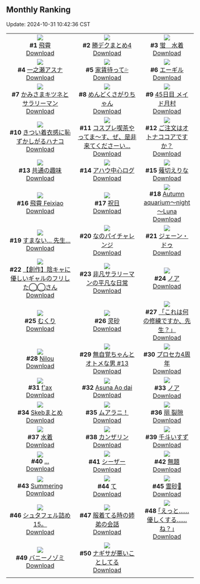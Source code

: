 ## Monthly Ranking
Update: 2024-10-31 10:42:36 CST

|      |      |      |
| :----: | :----: | :----: |
| ![](https://i.pixiv.re/c/240x480/img-master/img/2024/10/02/23/17/28/122977977_p0_master1200.jpg)<br>**#1** [飛霄](https://www.pixiv.net/artworks/122977977)<br>[Download](https://i.pixiv.re/img-original/img/2024/10/02/23/17/28/122977977_p0.jpg) | ![](https://i.pixiv.re/c/240x480/img-master/img/2024/10/02/18/10/03/122968874_p0_master1200.jpg)<br>**#2** [勝デクまとめ4](https://www.pixiv.net/artworks/122968874)<br>[Download](https://i.pixiv.re/img-original/img/2024/10/02/18/10/03/122968874_p0.jpg) | ![](https://i.pixiv.re/c/240x480/img-master/img/2024/10/02/00/00/18/122951535_p0_master1200.jpg)<br>**#3** [蛍　水着](https://www.pixiv.net/artworks/122951535)<br>[Download](https://i.pixiv.re/img-original/img/2024/10/02/00/00/18/122951535_p0.jpg) |
| ![](https://i.pixiv.re/c/240x480/img-master/img/2024/10/02/20/10/43/122972024_p0_master1200.jpg)<br>**#4** [一之瀬アスナ](https://www.pixiv.net/artworks/122972024)<br>[Download](https://i.pixiv.re/img-original/img/2024/10/02/20/10/43/122972024_p0.png) | ![](https://i.pixiv.re/c/240x480/img-master/img/2024/10/01/00/00/20/122922574_p0_master1200.jpg)<br>**#5** [家賃待って💦](https://www.pixiv.net/artworks/122922574)<br>[Download](https://i.pixiv.re/img-original/img/2024/10/01/00/00/20/122922574_p0.jpg) | ![](https://i.pixiv.re/c/240x480/img-master/img/2024/10/02/19/23/16/122970704_p0_master1200.jpg)<br>**#6** [エーギル](https://www.pixiv.net/artworks/122970704)<br>[Download](https://i.pixiv.re/img-original/img/2024/10/02/19/23/16/122970704_p0.jpg) |
| ![](https://i.pixiv.re/c/240x480/img-master/img/2024/10/02/16/59/56/122967268_p0_master1200.jpg)<br>**#7** [かみさまキツネとサラリーマン](https://www.pixiv.net/artworks/122967268)<br>[Download](https://i.pixiv.re/img-original/img/2024/10/02/16/59/56/122967268_p0.png) | ![](https://i.pixiv.re/c/240x480/img-master/img/2024/10/02/08/05/30/122959392_p0_master1200.jpg)<br>**#8** [めんどくさがりちゃん](https://www.pixiv.net/artworks/122959392)<br>[Download](https://i.pixiv.re/img-original/img/2024/10/02/08/05/30/122959392_p0.jpg) | ![](https://i.pixiv.re/c/240x480/img-master/img/2024/10/02/08/49/45/122959938_p0_master1200.jpg)<br>**#9** [45日目 メイド月村](https://www.pixiv.net/artworks/122959938)<br>[Download](https://i.pixiv.re/img-original/img/2024/10/02/08/49/45/122959938_p0.png) |
| ![](https://i.pixiv.re/c/240x480/img-master/img/2024/10/01/00/36/11/122924336_p0_master1200.jpg)<br>**#10** [きつい着衣感に恥ずかしがるハナコ](https://www.pixiv.net/artworks/122924336)<br>[Download](https://i.pixiv.re/img-original/img/2024/10/01/00/36/11/122924336_p0.jpg) | ![](https://i.pixiv.re/c/240x480/img-master/img/2024/10/02/18/00/23/122968572_p0_master1200.jpg)<br>**#11** [コスプレ喫茶やってま～す、ぜ、是非来てくださーい…](https://www.pixiv.net/artworks/122968572)<br>[Download](https://i.pixiv.re/img-original/img/2024/10/02/18/00/23/122968572_p0.jpg) | ![](https://i.pixiv.re/c/240x480/img-master/img/2024/10/02/15/25/35/122965669_p0_master1200.jpg)<br>**#12** [ご注文はオトナココアですか？](https://www.pixiv.net/artworks/122965669)<br>[Download](https://i.pixiv.re/img-original/img/2024/10/02/15/25/35/122965669_p0.jpg) |
| ![](https://i.pixiv.re/c/240x480/img-master/img/2024/10/02/08/01/40/122959338_p0_master1200.jpg)<br>**#13** [共通の趣味](https://www.pixiv.net/artworks/122959338)<br>[Download](https://i.pixiv.re/img-original/img/2024/10/02/08/01/40/122959338_p0.jpg) | ![](https://i.pixiv.re/c/240x480/img-master/img/2024/10/02/00/09/41/122952125_p0_master1200.jpg)<br>**#14** [アハウ中心ログ](https://www.pixiv.net/artworks/122952125)<br>[Download](https://i.pixiv.re/img-original/img/2024/10/02/00/09/41/122952125_p0.jpg) | ![](https://i.pixiv.re/c/240x480/img-master/img/2024/10/01/00/01/41/122922810_p0_master1200.jpg)<br>**#15** [薙切えりな](https://www.pixiv.net/artworks/122922810)<br>[Download](https://i.pixiv.re/img-original/img/2024/10/01/00/01/41/122922810_p0.jpg) |
| ![](https://i.pixiv.re/c/240x480/img-master/img/2024/10/01/18/00/11/122940055_p0_master1200.jpg)<br>**#16** [飛霄 Feixiao](https://www.pixiv.net/artworks/122940055)<br>[Download](https://i.pixiv.re/img-original/img/2024/10/01/18/00/11/122940055_p0.png) | ![](https://i.pixiv.re/c/240x480/img-master/img/2024/10/02/07/58/47/122959260_p0_master1200.jpg)<br>**#17** [祝日](https://www.pixiv.net/artworks/122959260)<br>[Download](https://i.pixiv.re/img-original/img/2024/10/02/07/58/47/122959260_p0.jpg) | ![](https://i.pixiv.re/c/240x480/img-master/img/2024/10/02/00/00/22/122951551_p0_master1200.jpg)<br>**#18** [Autumn aquarium～night～Luna](https://www.pixiv.net/artworks/122951551)<br>[Download](https://i.pixiv.re/img-original/img/2024/10/02/00/00/22/122951551_p0.jpg) |
| ![](https://i.pixiv.re/c/240x480/img-master/img/2024/10/01/15/26/10/122937171_p0_master1200.jpg)<br>**#19** [すまない… 先生…](https://www.pixiv.net/artworks/122937171)<br>[Download](https://i.pixiv.re/img-original/img/2024/10/01/15/26/10/122937171_p0.png) | ![](https://i.pixiv.re/c/240x480/img-master/img/2024/10/01/00/00/24/122922587_p0_master1200.jpg)<br>**#20** [なのパイチャレンジ](https://www.pixiv.net/artworks/122922587)<br>[Download](https://i.pixiv.re/img-original/img/2024/10/01/00/00/24/122922587_p0.png) | ![](https://i.pixiv.re/c/240x480/img-master/img/2024/10/08/13/17/02/122961833_p0_master1200.jpg)<br>**#21** [ジェーン・ドゥ](https://www.pixiv.net/artworks/122961833)<br>[Download](https://i.pixiv.re/img-original/img/2024/10/08/13/17/02/122961833_p0.png) |
| ![](https://i.pixiv.re/c/240x480/img-master/img/2024/10/01/18/19/21/122940665_p0_master1200.jpg)<br>**#22** [【創作】陰キャに優しいギャルのフリした◯◯さん](https://www.pixiv.net/artworks/122940665)<br>[Download](https://i.pixiv.re/img-original/img/2024/10/01/18/19/21/122940665_p0.jpg) | ![](https://i.pixiv.re/c/240x480/img-master/img/2024/10/02/12/00/55/122962605_p0_master1200.jpg)<br>**#23** [非凡サラリーマンの平凡な日常](https://www.pixiv.net/artworks/122962605)<br>[Download](https://i.pixiv.re/img-original/img/2024/10/02/12/00/55/122962605_p0.png) | ![](https://i.pixiv.re/c/240x480/img-master/img/2024/10/02/22/55/12/122977265_p0_master1200.jpg)<br>**#24** [ノア](https://www.pixiv.net/artworks/122977265)<br>[Download](https://i.pixiv.re/img-original/img/2024/10/02/22/55/12/122977265_p0.png) |
| ![](https://i.pixiv.re/c/240x480/img-master/img/2024/10/02/01/17/27/122953981_p0_master1200.jpg)<br>**#25** [むくり](https://www.pixiv.net/artworks/122953981)<br>[Download](https://i.pixiv.re/img-original/img/2024/10/02/01/17/27/122953981_p0.jpg) | ![](https://i.pixiv.re/c/240x480/img-master/img/2024/10/02/17/25/48/122967817_p0_master1200.jpg)<br>**#26** [灵砂](https://www.pixiv.net/artworks/122967817)<br>[Download](https://i.pixiv.re/img-original/img/2024/10/02/17/25/48/122967817_p0.jpg) | ![](https://i.pixiv.re/c/240x480/img-master/img/2024/10/04/00/00/17/123007523_p0_master1200.jpg)<br>**#27** [「これは何の修練ですか、先生？」](https://www.pixiv.net/artworks/123007523)<br>[Download](https://i.pixiv.re/img-original/img/2024/10/04/00/00/17/123007523_p0.png) |
| ![](https://i.pixiv.re/c/240x480/img-master/img/2024/10/02/10/11/11/122960991_p0_master1200.jpg)<br>**#28** [Nilou](https://www.pixiv.net/artworks/122960991)<br>[Download](https://i.pixiv.re/img-original/img/2024/10/02/10/11/11/122960991_p0.jpg) | ![](https://i.pixiv.re/c/240x480/img-master/img/2024/10/02/00/00/09/122951502_p0_master1200.jpg)<br>**#29** [無自覚ちゃんとオトメな男 #13](https://www.pixiv.net/artworks/122951502)<br>[Download](https://i.pixiv.re/img-original/img/2024/10/02/00/00/09/122951502_p0.jpg) | ![](https://i.pixiv.re/c/240x480/img-master/img/2024/10/03/00/01/48/122979717_p0_master1200.jpg)<br>**#30** [プロセカ4周年](https://www.pixiv.net/artworks/122979717)<br>[Download](https://i.pixiv.re/img-original/img/2024/10/03/00/01/48/122979717_p0.jpg) |
| ![](https://i.pixiv.re/c/240x480/img-master/img/2024/10/02/12/59/31/122963480_p0_master1200.jpg)<br>**#31** [f'ax](https://www.pixiv.net/artworks/122963480)<br>[Download](https://i.pixiv.re/img-original/img/2024/10/02/12/59/31/122963480_p0.png) | ![](https://i.pixiv.re/c/240x480/img-master/img/2024/09/30/21/02/47/122915637_p0_master1200.jpg)<br>**#32** [Asuna  Ao dai](https://www.pixiv.net/artworks/122915637)<br>[Download](https://i.pixiv.re/img-original/img/2024/09/30/21/02/47/122915637_p0.jpg) | ![](https://i.pixiv.re/c/240x480/img-master/img/2024/10/01/20/07/40/122943732_p0_master1200.jpg)<br>**#33** [ノア](https://www.pixiv.net/artworks/122943732)<br>[Download](https://i.pixiv.re/img-original/img/2024/10/01/20/07/40/122943732_p0.png) |
| ![](https://i.pixiv.re/c/240x480/img-master/img/2024/10/02/17/35/33/122968018_p0_master1200.jpg)<br>**#34** [Skebまとめ](https://www.pixiv.net/artworks/122968018)<br>[Download](https://i.pixiv.re/img-original/img/2024/10/02/17/35/33/122968018_p0.png) | ![](https://i.pixiv.re/c/240x480/img-master/img/2024/10/01/00/36/41/122924355_p0_master1200.jpg)<br>**#35** [ムアラニ！](https://www.pixiv.net/artworks/122924355)<br>[Download](https://i.pixiv.re/img-original/img/2024/10/01/00/36/41/122924355_p0.jpg) | ![](https://i.pixiv.re/c/240x480/img-master/img/2024/10/01/00/04/02/122923014_p0_master1200.jpg)<br>**#36** [丽 裂隙](https://www.pixiv.net/artworks/122923014)<br>[Download](https://i.pixiv.re/img-original/img/2024/10/01/00/04/02/122923014_p0.jpg) |
| ![](https://i.pixiv.re/c/240x480/img-master/img/2024/10/03/21/45/38/123002896_p0_master1200.jpg)<br>**#37** [水着](https://www.pixiv.net/artworks/123002896)<br>[Download](https://i.pixiv.re/img-original/img/2024/10/03/21/45/38/123002896_p0.jpg) | ![](https://i.pixiv.re/c/240x480/img-master/img/2024/10/03/19/35/20/122998861_p0_master1200.jpg)<br>**#38** [カンザリン](https://www.pixiv.net/artworks/122998861)<br>[Download](https://i.pixiv.re/img-original/img/2024/10/03/19/35/20/122998861_p0.png) | ![](https://i.pixiv.re/c/240x480/img-master/img/2024/10/03/00/00/28/122979500_p0_master1200.jpg)<br>**#39** [千斗いすず](https://www.pixiv.net/artworks/122979500)<br>[Download](https://i.pixiv.re/img-original/img/2024/10/03/00/00/28/122979500_p0.jpg) |
| ![](https://i.pixiv.re/c/240x480/img-master/img/2024/10/04/15/48/32/123022083_p0_master1200.jpg)<br>**#40** [...](https://www.pixiv.net/artworks/123022083)<br>[Download](https://i.pixiv.re/img-original/img/2024/10/04/15/48/32/123022083_p0.jpg) | ![](https://i.pixiv.re/c/240x480/img-master/img/2024/10/03/00/00/27/122979495_p0_master1200.jpg)<br>**#41** [シーザー](https://www.pixiv.net/artworks/122979495)<br>[Download](https://i.pixiv.re/img-original/img/2024/10/03/00/00/27/122979495_p0.jpg) | ![](https://i.pixiv.re/c/240x480/img-master/img/2024/10/02/15/16/10/122965518_p0_master1200.jpg)<br>**#42** [無題](https://www.pixiv.net/artworks/122965518)<br>[Download](https://i.pixiv.re/img-original/img/2024/10/02/15/16/10/122965518_p0.jpg) |
| ![](https://i.pixiv.re/c/240x480/img-master/img/2024/10/04/00/00/30/123007590_p0_master1200.jpg)<br>**#43** [Summering](https://www.pixiv.net/artworks/123007590)<br>[Download](https://i.pixiv.re/img-original/img/2024/10/04/00/00/30/123007590_p0.png) | ![](https://i.pixiv.re/c/240x480/img-master/img/2024/10/02/04/30/01/122956875_p0_master1200.jpg)<br>**#44** [て](https://www.pixiv.net/artworks/122956875)<br>[Download](https://i.pixiv.re/img-original/img/2024/10/02/04/30/01/122956875_p0.png) | ![](https://i.pixiv.re/c/240x480/img-master/img/2024/10/03/01/13/42/122981911_p0_master1200.jpg)<br>**#45** [霊砂🎨](https://www.pixiv.net/artworks/122981911)<br>[Download](https://i.pixiv.re/img-original/img/2024/10/03/01/13/42/122981911_p0.jpg) |
| ![](https://i.pixiv.re/c/240x480/img-master/img/2024/10/02/13/40/26/122964062_p0_master1200.jpg)<br>**#46** [シュタフェル詰め15。](https://www.pixiv.net/artworks/122964062)<br>[Download](https://i.pixiv.re/img-original/img/2024/10/02/13/40/26/122964062_p0.jpg) | ![](https://i.pixiv.re/c/240x480/img-master/img/2024/10/02/18/32/48/122969412_p0_master1200.jpg)<br>**#47** [服着てる時の姉弟の会話](https://www.pixiv.net/artworks/122969412)<br>[Download](https://i.pixiv.re/img-original/img/2024/10/02/18/32/48/122969412_p0.jpg) | ![](https://i.pixiv.re/c/240x480/img-master/img/2024/09/30/17/12/54/122909027_p0_master1200.jpg)<br>**#48** [｢えっと……優しくする……ね？｣](https://www.pixiv.net/artworks/122909027)<br>[Download](https://i.pixiv.re/img-original/img/2024/09/30/17/12/54/122909027_p0.jpg) |
| ![](https://i.pixiv.re/c/240x480/img-master/img/2024/10/02/17/30/10/122967915_p0_master1200.jpg)<br>**#49** [バニーノゾミ](https://www.pixiv.net/artworks/122967915)<br>[Download](https://i.pixiv.re/img-original/img/2024/10/02/17/30/10/122967915_p0.png) | ![](https://i.pixiv.re/c/240x480/img-master/img/2024/10/04/19/45/40/123027622_p0_master1200.jpg)<br>**#50** [ナギサが悪いことしてる](https://www.pixiv.net/artworks/123027622)<br>[Download](https://i.pixiv.re/img-original/img/2024/10/04/19/45/40/123027622_p0.png) |
|      |
